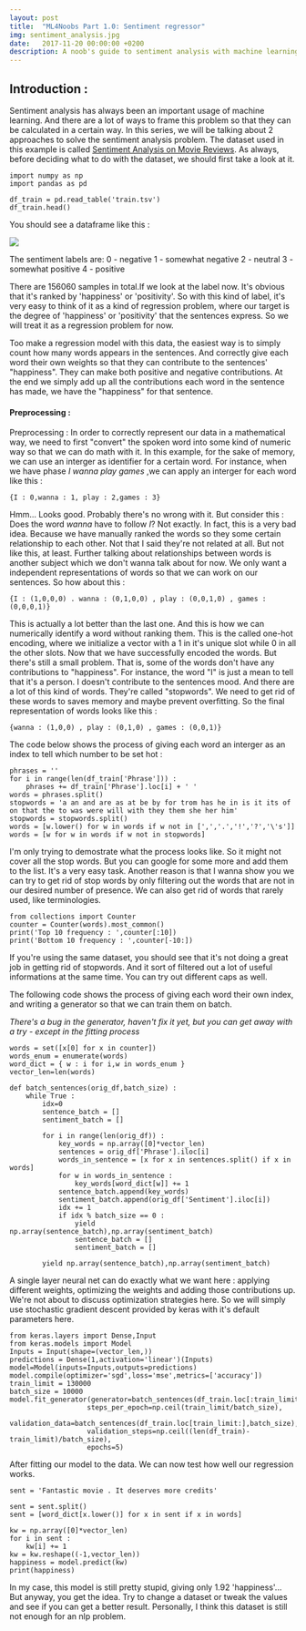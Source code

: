 ```yaml
---
layout: post
title:  "ML4Noobs Part 1.0: Sentiment regressor"
img: sentiment_analysis.jpg
date:   2017-11-20 00:00:00 +0200
description: A noob's guide to sentiment analysis with machine learning
---
```


## Introduction : 

Sentiment analysis has always been an important usage of machine learning. And there are a lot of ways to frame this problem so that they can be calculated in a certain way. In this series, we will be talking about 2 approaches to solve the sentiment analysis problem. The dataset used in this example is called [Sentiment Analysis on Movie Reviews](https://www.kaggle.com/c/sentiment-analysis-on-movie-reviews).
As always, before deciding what to do with the dataset, we should first take a look at it.
```
import numpy as np 
import pandas as pd 

df_train = pd.read_table('train.tsv')
df_train.head()
```
You should see a dataframe like this : 

![](sentiment_analysis/df_train.jpg)

The sentiment labels are:
0 - negative 
1 - somewhat negative 
2 - neutral 
3 - somewhat positive 
4 - positive

There are 156060 samples in total.If we look at the label now. It's obvious that it's ranked by 'happiness' or 'positivity'. So with this kind of label, it's very easy to think of it as a kind of regression problem, where our target is the degree of 'happiness' or 'positivity' that the sentences express. So we will treat it as a regression problem for now.  
  
Too make a regression model with this data, the easiest way is to simply count how many words appears in the sentences. And correctly give each word their own weights so that they can contribute to the sentences' "happiness". They can make both positive and negative contributions. At the end we simply add up all the contributions each word in the sentence has made, we have the "happiness" for that sentence.

#### Preprocessing :

Preprocessing :
In order to correctly represent our data in a mathematical way, we need to first "convert" the spoken word into some kind of numeric way so that we can do math with it. In this example, for the sake of memory, we can use an interger as identifier for a certain word. For instance, when we have phase _I wanna play games_ ,we can apply an interger for each word like this :
```
{I : 0,wanna : 1, play : 2,games : 3}
```
Hmm... Looks good. Probably there's no wrong with it. But consider this : Does the word _wanna_ have to follow _I_? Not exactly. In fact, this is a very bad idea. Because we have manually ranked the words so they some certain relationship to each other. Not that I said they're not related at all. But not like this, at least. Further talking about relationships between words is another subject which we don't wanna talk about for now. We only want a independent representations of words so that we can work on our sentences.
So how about this :
```
{I : (1,0,0,0) . wanna : (0,1,0,0) , play : (0,0,1,0) , games : (0,0,0,1)}
```
This is actually a lot better than the last one. And this is how we can numerically identify a word without ranking them. This is the called one-hot encoding, where we initialize a vector with a 1 in it's unique slot while 0 in all the other slots.
Now that we have successfully encoded the words. But there's still a small problem. That is, some of the words don't have any contributions to "happiness". For instance, the word "I" is just a mean to tell that it's a person. I doesn't contribute to the sentences mood. And there are a lot of this kind of words. They're called "stopwords". We need to get rid of these words to saves memory and maybe prevent overfitting.
So the final representation of words looks like this :
```
{wanna : (1,0,0) , play : (0,1,0) , games : (0,0,1)}
```
The code below shows the process of giving each word an interger as an index to tell which number to be set hot :
```
phrases = ''
for i in range(len(df_train['Phrase'])) :
    phrases += df_train['Phrase'].loc[i] + ' '
words = phrases.split()
stopwords = 'a an and are as at be by for trom has he in is it its of on that the to was were will with they them she her him'
stopwords = stopwords.split()
words = [w.lower() for w in words if w not in [',','.','!','?','\'s']]
words = [w for w in words if w not in stopwords]
```
I'm only trying to demostrate what the process looks like. So it might not cover all the stop words. But you can google for some more and add them to the list. It's a very easy task. Another reason is that I wanna show you we can try to get rid of stop words by only filtering out the words that are not in our desired number of presence. We can also get rid of words that rarely used, like terminologies.
```
from collections import Counter
counter = Counter(words).most_common()
print('Top 10 frequency : ',counter[:10])
print('Bottom 10 frequency : ',counter[-10:])
```
If you're using the same dataset, you should see that it's not doing a great job in getting rid of stopwords. And it sort of filtered out a lot of useful informations at the same time. You can try out different caps as well.

The following code shows the process of giving each word their own index, and writing a generator so that we can train them on batch.

_There's a bug in the generator, haven't fix it yet, but you can get away with a try - except in the fitting process_

```
words = set([x[0] for x in counter])
words_enum = enumerate(words)
word_dict = { w : i for i,w in words_enum }
vector_len=len(words)

def batch_sentences(orig_df,batch_size) : 
    while True : 
        idx=0
        sentence_batch = []
        sentiment_batch = []
        
        for i in range(len(orig_df)) : 
            key_words = np.array([0]*vector_len)
            sentences = orig_df['Phrase'].iloc[i]
            words_in_sentence = [x for x in sentences.split() if x in words]
            for w in words_in_sentence : 
                key_words[word_dict[w]] += 1
            sentence_batch.append(key_words)
            sentiment_batch.append(orig_df['Sentiment'].iloc[i])
            idx += 1
            if idx % batch_size == 0 : 
                yield np.array(sentence_batch),np.array(sentiment_batch)
                sentence_batch = []
                sentiment_batch = []
        
        yield np.array(sentence_batch),np.array(sentiment_batch)
```

A single layer neural net can do exactly what we want here : applying different weights, optimizing the weights and adding those contributions up. We're not about to discuss optimization strategies here. So we will simply use stochastic gradient descent provided by keras with it's default parameters here.

```
from keras.layers import Dense,Input
from keras.models import Model
Inputs = Input(shape=(vector_len,))
predictions = Dense(1,activation='linear')(Inputs)
model=Model(inputs=Inputs,outputs=predictions)
model.compile(optimizer='sgd',loss='mse',metrics=['accuracy'])
train_limit = 130000
batch_size = 10000
model.fit_generator(generator=batch_sentences(df_train.loc[:train_limit],batch_size),
                   steps_per_epoch=np.ceil(train_limit/batch_size),
                   validation_data=batch_sentences(df_train.loc[train_limit:],batch_size),
                   validation_steps=np.ceil((len(df_train)-train_limit)/batch_size),
                   epochs=5)
```

After fitting our model to the data. We can now test how well our regression works.

```
sent = 'Fantastic movie . It deserves more credits'

sent = sent.split()
sent = [word_dict[x.lower()] for x in sent if x in words]

kw = np.array([0]*vector_len)
for i in sent : 
    kw[i] += 1
kw = kw.reshape((-1,vector_len))
happiness = model.predict(kw)
print(happiness)
```
In my case, this model is still pretty stupid, giving only 1.92 'happiness'... But anyway, you get the idea. Try to change a dataset or tweak the values and see if you can get a better result. Personally, I think this dataset is still not enough for an nlp problem.